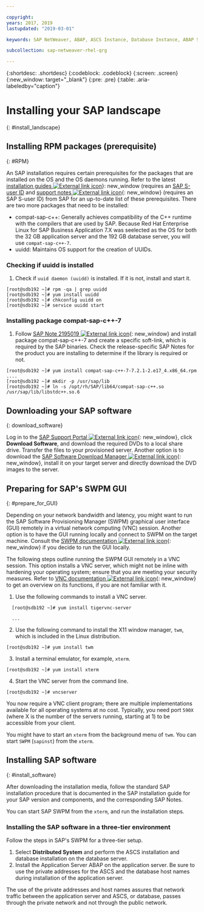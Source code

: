 ```yaml
---

copyright:
years: 2017, 2019
lastupdated: "2019-03-01"

keywords: SAP NetWeaver, ABAP, ASCS Instance, Database Instance, ABAP SAP Central Services, SWPM, application server, database server

subcollection: sap-netweaver-rhel-qrg

---
```


{:shortdesc: .shortdesc}
{:codeblock: .codeblock}
{:screen: .screen}
{:new_window: target="_blank"}
{:pre: .pre}
{:table: .aria-labeledby="caption"}

# Installing your SAP landscape
{: #install_landscape}

## Installing RPM packages (prerequisite)
{: #RPM}

An SAP installation requires certain prerequisites for the packages that are installed on the OS and the OS daemons running. Refer to the latest [installation guides ![External link icon](../icons/launch-glyph.svg "External link icon")](https://support.sap.com/software/installations.html)}: new_window (requires an [SAP S-user ID](/docs/infrastructure/sap-netweaver?topic=sap-netweaver-getting-started#getting-started) and [support notes ![External link icon](../icons/launch-glyph.svg "External link icon")](https://support.sap.com/notes){: new_window} (requires an SAP S-user ID) from SAP for an up-to-date list of these prerequisites. There are two more packages that need to be installed:
* compat-sap-c++: Generally achieves compatibility of the C++ runtime with the compilers that are used by SAP. Because Red Hat Enterprise Linux for SAP Business Application 7.X was seelected as the OS for both the  32 GB application server and the 192 GB database server, you will use `compat-sap-c++-7`.
* uuidd: Maintains OS support for the creation of UUIDs.

### Checking if uuidd is installed

1. Check if `uuid daemon (uuidd)` is installed. If it is not, install and start it.
```
[root@sdb192 ~]# rpm -qa | grep uuidd
[root@sdb192 ~]# yum install uuidd
[root@sdb192 ~]# chkconfig uuidd on
[root@sdb192 ~]# service uuidd start
```

### Installing package compat-sap-c++-7

1. Follow [SAP Note 2195019 ![External link icon](../icons/launch-glyph.svg "External link icon")](https://launchpad.support.sap.com/#/notes/2195019){: new_window} and install package compat-sap-c++-7 and create a specific soft-link, which is required by the SAP binaries. Check the release-specific SAP Notes for the product you are installing to determine if the library is required or not.
```
[root@sdb192 ~]# yum install compat-sap-c++-7-7.2.1-2.e17_4.x86_64.rpm
....
[root@sdb192 ~]# mkdir -p /usr/sap/lib
[root@sdb192 ~]# ln -s /opt/rh/SAP/lib64/compat-sap-c++.so /usr/sap/lib/libstdc++.so.6
```

## Downloading your SAP software
{: download_software}

Log in to the [SAP Support Portal ![External link icon](../icons/launch-glyph.svg "External link icon")](https://support.sap.com/en/index.html){: new_window}, click **Download Software**, and download the required DVDs to a local share drive. Transfer the files to your provisioned server. Another option is to download the [SAP Software Download Manager ![External link icon](../icons/launch-glyph.svg "External link icon")](https://support.sap.com/en/my-support/software-downloads.html#section_995042677){: new_window}, install it on your target server and directly download the DVD images to the server.

## Preparing for SAP's SWPM GUI
{: #prepare_for_GUI}

Depending on your network bandwidth and latency, you might want to run the SAP Software Provisioning Manager (SWPM) graphical user interface (GUI) remotely in a virtual network computing (VNC) session. Another option is to have the GUI running locally and connect to SWPM on the target machine. Consult the [SWPM documentation ![External link icon](../icons/launch-glyph.svg "External link icon")](https://wiki.scn.sap.com/wiki/display/SL/Software+Provisioning+Manager+1.0+and+2.0){: new_window} if you decide to run the GUI locally.

The following steps outline running the SWPM GUI remotely in a VNC session. This option installs a VNC server, which might not be inline with hardening your operating system; ensure that you are meeting your security measures. Refer to [VNC documentation ![External link icon](../icons/launch-glyph.svg "External link icon")](http://searchnetworking.techtarget.com/definition/virtual-network-computing){: new_window} to get an overview on its functions, if you are not familiar with it.

1. Use the following commands to install a VNC server.
```
  [root@sdb192 ~]# yum install tigervnc-server

  ...
```

2. Use the following command to install the X11 window manager, `twm`, which is included in the Linux distribution.

`[root@sdb192 ~]# yum install twm`

3. Install a terminal emulator, for example, `xterm`.

 `[root@sdb192 ~]# yum install xterm`

4. Start the VNC server from the command line.

 `[root@sdb192 ~]# vncserver`

You now require a VNC client program; there are multiple implementations available for all operating systems at no cost. Typically, you need port `590X` (where X is the number of the servers running, starting at 1) to be accessible from your client.

You might have to start an `xterm` from the background menu of `twm`. You can start `SWPM` (`sapinst`) from the `xterm`.

## Installing SAP software
{: #install_software}

After downloading the installation media, follow the standard SAP installation procedure that is documented in the SAP installation guide for your SAP version and components, and the corresponding SAP Notes.

You can start SAP SWPM from the `xterm`, and run the installation steps.

### Installing the SAP software in a three-tier environment

Follow the steps in SAP's SWPM for a three-tier setup.

1. Select **Distributed System** and perform the ASCS installation and database installation on the database server.
2. Install the Application Server ABAP on the application server. Be sure to use the private addresses for the ASCS and the database host names during installation of the application server.

The use of the private addresses and host names assures that network traffic between the application server and ASCS, or database, passes through the private network and not through the public network.
